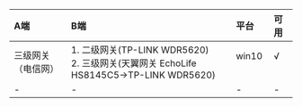 <!--
 * @Author: snltty
 * @Date: 2021-09-03 14:44:55
 * @LastEditors: snltty
 * @LastEditTime: 2021-09-03 14:52:43
 * @version: v1.0.0
 * @Descripttion: 功能说明
 * @FilePath: \client.web.vue3\src\views\about\env.md
-->
| A端 | B端 | 平台 | 可用 |
| :----| :---- | :---- |:---- |
| 三级网关（电信网） | 1. 二级网关(TP-LINK WDR5620)<br>2. 三级网关(天翼网关 EchoLife HS8145C5->TP-LINK WDR5620) | win10 &nbsp; | √ &nbsp; &nbsp; &nbsp; |
| - | - | - | - |
